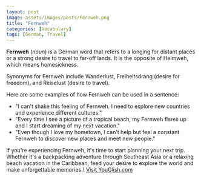 ```yaml
---
layout: post
image: assets/images/posts/Fernweh.png
title: "Fernweh"
categories: [Vocabulary]
tags: [German, Travel]
---
```


**Fernweh** (*noun*) is a German word that refers to a longing for distant places or a strong desire to travel to far-off lands. It is the opposite of Heimweh, which means homesickness.

Synonyms for Fernweh include Wanderlust, Freiheitsdrang (desire for freedom), and Reiselust (desire to travel). 

Here are some examples of how Fernweh can be used in a sentence:

- "I can't shake this feeling of Fernweh. I need to explore new countries and experience different cultures."
- "Every time I see a picture of a tropical beach, my Fernweh flares up and I start dreaming of my next vacation."
- "Even though I love my hometown, I can't help but feel a constant Fernweh to discover new places and meet new people."

If you're experiencing Fernweh, it's time to start planning your next trip. Whether it's a backpacking adventure through Southeast Asia or a relaxing beach vacation in the Caribbean, feed your desire to explore the world and make unforgettable memories.\ <a id="yg-widget-0" class="youglish-widget" data-query="Fernweh" data-lang="german" data-components="8412" data-auto-start="0" data-bkg-color="theme_light" data-title="How%20to%20pronounce%20Fernweh%20in%20German"  rel="nofollow" href="https://youglish.com">Visit YouGlish.com</a><script async src="https://youglish.com/public/emb/widget.js" charset="utf-8"></script>